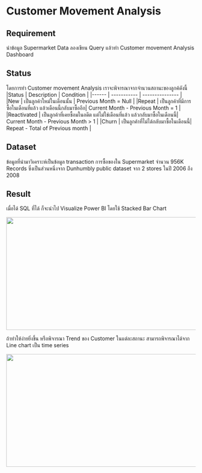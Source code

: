 # Customer Movement Analysis
## Requirement
นำข้อมูล Supermarket Data ลองเขียน Query แล้วทำ Customer movement Analysis Dashboard 
## Status
โดยการทำ Customer movement Analysis เราจะพิจารณาจากจำนวนสถานะของลูกค้ดังนี้
|Status | Description | Condition |
|------ | ----------- | --------------- |
|New    | เป็นลูกค้าใหม่ในเดือนนั้น | Previous Month = Null |
|Repeat | เป็นลูกค้าที่มีการซื้อในเดือนที่แล้ว แล้วเดือนนี้กลับมาซื้ออีก| Current Month - Previous Month = 1 |
|Reactivated | เป็นลูกค้าที่เคยซื้อมในอดีต แต่ไม่ใช่เดือนที่แล้ว แล้วกลับมาซื้อในเดือนนี้| Current Month - Previous Month > 1 |
|Churn  | เป็นลูกค้าที่ไม่ได้กลับมาซื้อในเดือนนี้| Repeat -  Total of Previous month  |

## Dataset
ข้อมูลที่นำมาวิเคราะห์เป็นข้อมูล transaction การซื้อของใน Supermarket จำนวน 956K Records ซึ่งเป็นส่วนหนึ่งจาก Dunhumbly public dataset จาก  2 stores ในปี  2006 ถึง 2008 

## Result
เมื่อได้ SQL ที่ได้ ก็จะนำไป Visualize Power BI โดยใช้ Stacked Bar Chart

<img src="https://github.com/yakonaru/BADS7105/blob/main/Homework%2010%20%E2%80%93%20Customer%20Movement%20Analysis/Customer_movement_dashboard.png" data-canonical-src="https://github.com/yakonaru/BADS7105/blob/main/Homework%2010%20%E2%80%93%20Customer%20Movement%20Analysis/Customer_movement_dashboard.png" width="800" height="300" />

ถ้าทำให้ง่ายยิ่งขึ้น หรือพิจารณา Trend ของ Customer ในแต่ละสถานะ สามารถพิจารณาได้จาก Line chart เป็น time series 

<img src="https://github.com/yakonaru/BADS7105/blob/main/Homework%2010%20%E2%80%93%20Customer%20Movement%20Analysis/Customer_movement_line_chart.png" data-canonical-src="https://github.com/yakonaru/BADS7105/blob/main/Homework%2010%20%E2%80%93%20Customer%20Movement%20Analysis/Customer_movement_line_chart.png" width="800" height="300" />